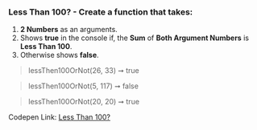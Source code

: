 ### Less Than 100? - Create a function that takes: 

1. **2 Numbers** as an arguments. 
1. Shows **true** in the console if, the **Sum** of **Both Argument Numbers** is **Less Than 100**. 
1. Otherwise shows **false**.

> lessThen100OrNot(26, 33) ➞ true 

> lessThen100OrNot(5, 117) ➞ false

> lessThen100OrNot(20, 20) ➞ true 

Codepen Link: [Less Than 100?](https://codepen.io/javascriptstudent/pen/KKpoxMb?editors=0002)